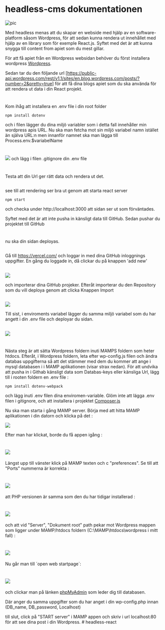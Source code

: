 # headless-cms dokumentationen

![pic](./public/logo192.png)

Med headless menas att du skapar en webside med hjälp av en software-platform såsom Wordpress, för att sedan kunna rendera ut innehållet med hjälp av en library som för exemple React.js.
Syftet med det är att kunna snygga till content from apiet som du mest gillar.

För att få apiet från en Wordpress websidan behöver du först installera wordpress [Wordpress](https://elementor.com/academy/introduction-to-wordpress/?utm_source=google&utm_medium=cpc&utm_campaign=13060922353&utm_term=&gclid=Cj0KCQjwpeaYBhDXARIsAEzItbFvQizIi3VSSMpD52jqYzAVJv_KcyC3bvl9KyA4FLl09QEo0KcESKQaAqpNEALw_wcB).

Sedan tar du den följande url [https://public-api.wordpress.com/rest/v1.1/sites/en.blog.wordpress.com/posts/?number=2&pretty=true] för att få dina blogs apiet som du ska använda för att rendera ut data i din React projekt.
#
Kom ihåg att installera en .env file i din root folder
```
npm install dotenv
```
och i filen lägger du dina miljö variabler som i detta fall innehåller min wordpress apis URL.
Nu ska man fetcha mot sin miljö variabel namn istället än själva URL:n men innanför namnet ska man lägga till Process.env.$variabelName 
#
![](./public/Screenshot%202022-09-14%20175804.png)
och lägg i filen .gitignore din .env file
#
Testa att din Url ger rätt data och rendera ut det.
##
see till att rendering ser bra ut genom att starta react server
```
npm start  
``` 
och checka under http://localhost:3000 att sidan ser ut som förväntades.

Syftet med det är att inte pusha in känsligt data till GitHub. Sedan pushar du projektet till GitHub
#

nu ska din sidan deployas.
## 
Gå till https://vercel.com/ och loggar in med dina GitHub inloggnings uppgifter.
En gång du loggade in, då clickar du på knappen 'add new' 
##
![](./public/Screenshot%202022-09-14%20182534.png)

och importerar dina GitHub projeker. Efteråt importerar du den Repository som du vill deploya genom att clicka Knappen Import
##
![](./public/Screenshot%202022-09-14%20183049.png)

Till sist, i enviroments variabel lägger du samma miljö variabel som du har angett i din .env file och deployar du sidan.
##
![](./public/Screenshot%202022-09-14%20183724.png)
#
#
#

Nästa steg är att sätta Wordpress foldern inuti MAMPS foldern som heter htdocs.
Efteråt, i Wordpress foldern, leta efter wp-config.js filen och ändra databas uppgifterna så att det stämmer med dem du kommer att ange i mysql databasen i i MAMP aplikationen (visar strax nedan).
För att undvika att pusha in i Githab känsligt data som Databas-keys eller känsliga Url, lägg till i rooten foldern en .env file :
```
npm install dotenv-webpack
```
och lägg inuti .env filen dina enviromen-variable. Glöm inte att lägga .env filen i gitignore, och att installera i projektet [Composer.js](https://stackoverflow.com/questions/52889744/missing-folder-vendor-and-file-env-after-creating-new-laravel-project)

Nu ska man starta i gång MAMP server. Börja med att hitta MAMP aplikationen i din datorn och klicka på det :

![](./public/mamp%20pic.png)


Efter man har klickat, borde du få appen igång : 
# ![](./public/mamp%20aplikation.png) 

Längst upp till vänster klick på MAMP texten och c "preferences". Se till att "Ports" nummerna är korrekta :

# ![](./public/MAMP%20ports.png)

att PHP versionen är samma som den du har tidigar installerad :

# ![](./public/mamp%20php%20.png)

och att vid "Server", "Dokument root" path pekar mot Wordpress mappen som ligger under MAMP/htdocs foldern (C:\MAMP\htdocs\wordpress i mitt fall) :
# ![](./public/MAMP%20server.png)

Nu går man till ´open web startpage´:

# ![](./public/Screenshot%202022-09-10%20201813.png)

och clickar man på länken 
[phpMyAdmin]() som leder dig till databasen.

Där anger du samma uppgifter som du har anget i din wp-config.php innan (DB_name, DB_password, Localhost) 

till slut, click på "START server" i MAMP appen och skriv i url localhost:80 för att see dina post i din Wordpress.
 #   h e a d l e s s - r e a c t 
 
 